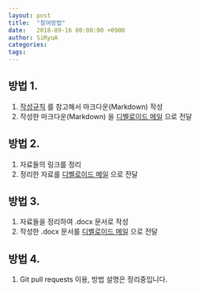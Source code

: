 ```yaml
---
layout: post
title:  "참여방법"
date:   2018-09-16 00:00:00 +0900
author: SiRyuA
categories:
tags:
---
```


## 방법 1.
1. [작성규칙](/edit-rules.html) 를 참고해서 마크다운(Markdown) 작성
2. 작성한 마크다운(Markdown) 을 [디벨로이드 메일](mailto:develoid@naver.com) 으로 전달


## 방법 2.
1. 자료들의 링크를 정리
2. 정리한 자료를 [디벨로이드 메일](mailto:develoid@naver.com) 으로 전달


## 방법 3.
1. 자료들을 정리하여 .docx 문서로 작성
2. 작성한 .docx 문서를 [디벨로이드 메일](mailto:develoid@naver.com) 으로 전달


## 방법 4.
1. Git pull requests 이용, 방법 설명은 정리중입니다.

